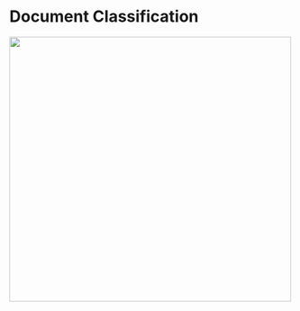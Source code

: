 # Document Classification
 
<p float="left">
  <img src="https://user-images.githubusercontent.com/42293856/52532148-018d1900-2d18-11e9-9822-f897f7cec428.png" width="500" height="470"> 
</p>
